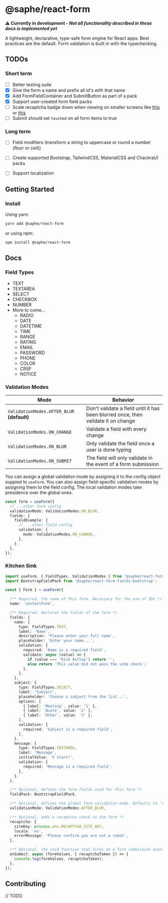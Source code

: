 # @saphe/react-form

**⚠️ Currently in development - _Not all functionality described in these docs is implemented yet_**

A lightweight, declarative, type-safe form engine for React apps. Best practices are the default. Form validation is built in with the typechecking.

## TODOs

### Short term
- [ ] Better testing suite
- [x] Give the form a name and prefix all id's with that name
- [x] Add FormFieldContainer and SubmitButton as part of a pack
- [x] Support user-created form field packs
- [ ] Scale recaptcha badge down when viewing on smaller screens like [this](https://geekgoddess.com/how-to-resize-the-google-nocaptcha-recaptcha/) or [this](https://developers.google.com/recaptcha/docs/display#render_param)
- [ ] Submit should set `touched` on all form items to true

### Long term
- [ ] Field modifiers (transform a string to uppercase or round a number (floor or ceil))
- [ ] Create supported Bootstrap, TailwindCSS, MaterialCSS and ChackraUI packs
- [ ] Support localization


## Getting Started

### Install

Using yarn:

```sh
yarn add @saphe/react-form
```

or using npm:

```sh
npm install @saphe/react-form
```

## Docs

### Field Types

- TEXT
- TEXTAREA
- SELECT
- CHECKBOX
- NUMBER
- More to come... 
  - RADIO
  - DATE
  - DATETIME
  - TIME
  - RANGE
  - RATING
  - EMAIL
  - PASSWORD
  - PHONE
  - COLOR
  - CRSF
  - NOTICE

### Validation Modes

Mode|Behavior
-|-
`ValidationModes.AFTER_BLUR` **(default)**|Don't validate a field until it has been blurred once, then validate it on change
`ValidationModes.ON_CHANGE`|Validate a field with every change
`ValidationModes.ON_BLUR`|Only validate the field once a user is done typing
`ValidationModes.ON_SUBMIT`|The field will only validate in the event of a form submission

You can assign a global validation mode by assigning it to the config object suppied to `useForm`. You can also assign field-specific validation modes by assigning them to the field config. The local validation modes take presidence over the global ones.

```ts
const form = useForm({
  // ...other form config
  validationMode: ValidationModes.ON_BLUR,
  fields: {
    fieldExample: {
      // ...other field config
      validation: {
        mode: ValidationModes.ON_CHANGE,
      },
    },
  },
});
```

### Kitchen Sink
```ts
import useForm, { FieldTypes, ValidationModes } from '@saphe/react-form';
import BootstrapFieldPack from '@saphe/react-form-fields-bootstrap';

const { Form } = useForm({

  /** Required, the name of this form. Necessary for the use of IDs */
  name: 'contactForm',

  /** Required, declares the fields of the form */
  fields: {
    name: {
      type: FieldTypes.TEXT,
      label: 'Name',
      description: 'Please enter your full name',
      placeholder: 'Enter your name...',
      validation: {
        required: 'Name is a required field',
        validate: async (value) => {
          if (value === 'Rick Astley') return '';
          else return 'This value did not pass the vibe check';
        },
      },
    },
    subject: {
      type: FieldTypes.SELECT,
      label: 'Subject',
      placeholder: 'Choose a subject from the list...',
      options: [
        { label: 'Meeting', value: '1' },
        { label: 'Quote', value: '2' },
        { label: 'Other', value: '3' },
      ],
      validation: {
        required: 'Subject is a required field',
      },
    },
    message: {
      type: FieldTypes.TEXTAREA,
      label: 'Message',
      initialValue: '5 stars!',
      validation: {
        required: 'Message is a required field',
      },
    },
  },

  /** Optional, defines the form fields used for this form */
  fieldPack: BootstrapFieldPack,

  /** Optional, defines the global form validation mode. Defaults to `ValidationModes.AFTER_BLUR` */
  validationMode: ValidationModes.AFTER_BLUR,

  /** Optional, adds a recaptcha check to the form */
  recaptcha: {
    siteKey: process.env.RECAPTCHA_SITE_KEY,
    locale: 'en',
    errorMessage: 'Please confirm you are not a robot',
  },

  /** Optional, the void function that fires on a form submission event */
  onSubmit: async (formValues, { recaptchaToken }) => {
    console.log(formValues, recaptchaToken);
  },
});
```

## Contributing
// TODO
